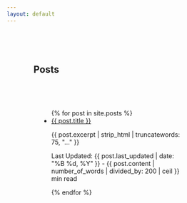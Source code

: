 ```yaml
---
layout: default
---
```


<h2 style="padding: 60px;">Posts</h2>
<ul style="padding: 0 100px;">
{% for post in site.posts %}
  <li>
    <a href="{{ post.url }}">{{ post.title }}</a>
    <p>{{ post.excerpt | strip_html | truncatewords: 75, "..." }}</p>
    <p>Last Updated: {{ post.last_updated | date: "%B %d, %Y" }} - {{ post.content | number_of_words | divided_by: 200 | ceil }} min read</p>
  </li>
{% endfor %}
</ul>
